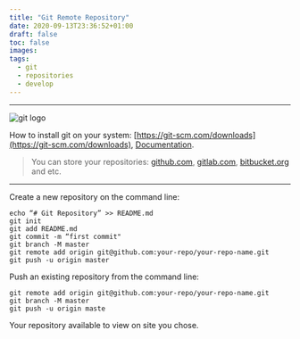 ```yaml
---
title: "Git Remote Repository"
date: 2020-09-13T23:36:52+01:00
draft: false
toc: false
images:
tags:
  - git
  - repositories
  - develop
---
```


---
![git logo](https://github.com/ss-o/ss-o.github.io/raw/master/static/img/git-goodness.gif)

How to install git on your system: [https://git-scm.com/downloads](https://git-scm.com/downloads), [Documentation](https://git-scm.com/doc).

> You can store your repositories: [github.com](https://github.com), [gitlab.com](https://gitlab.com), [bitbucket.org](https://bitbucket.org) and etc. 

---

Create a new repository on the command line:

```
echo “# Git Repository” >> README.md 
git init 
git add README.md 
git commit -m “first commit" 
git branch -M master 
git remote add origin git@github.com:your-repo/your-repo-name.git
git push -u origin master 
```

Push an existing repository from the command line:

``` 
git remote add origin git@github.com:your-repo/your-repo-name.git 
git branch -M master 
git push -u origin maste
```

Your repository available to view on site you chose.
